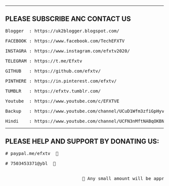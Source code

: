 --------------------------------
PLEASE SUBSCRIBE ANC CONTACT US
--------------------------------
<pre>Blogger  : https://uk2blogger.blogspot.com/

FACEBOOK : https://www.facebook.com/TechEFXTV

INSTAGRA : https://www.instagram.com/efxtv2020/

TELEGRAM : https://t.me/Efxtv

GITHUB   : https://github.com/efxtv/

PINTHERE : https://in.pinterest.com/efxtv/

TUMBLR   : https://efxtv.tumblr.com/

Youtube  : https://www.youtube.com/c/EFXTVE

Backup   : https://www.youtube.com/channel/UCuD1Wfm3zfiGpHyv3yUL41Q

Hindi    : https://www.youtube.com/channel/UCFN3nMftNABqOKBNRPeBXYA</pre>


---------------------------------------
PLEASE HELP AND SUPPORT BY DONATING US: 
---------------------------------------
<pre># paypal.me/efxtv  🤝 
                                            
# 7503453371@ybl  🤝 
                                          

                             🤝 Any small amount will be appreciated🤝</pre>
